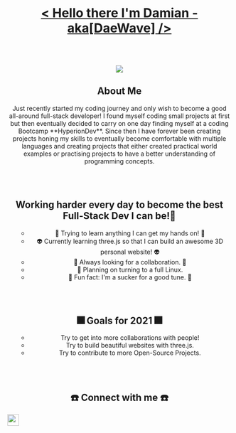 <br></br>

<h1 align="center"> <u> < Hello there I'm Damian - aka[DaeWave] /> </u> </h1>

<br></br>

<p align="center">
  <img src="https://user-images.githubusercontent.com/65224451/138844428-4e44c0b3-f223-4c64-a743-ad8ade2f4653.gif"/>
</p>

<h2 align="center"> About Me </h2>
<p align="center"> Just recently started my coding journey and only wish to become a good all-around full-stack developer!
I found myself coding small projects at first but then eventually decided to carry on one day finding myself at a coding Bootcamp **HyperionDev**. Since then I have forever been creating projects honing my skills to eventually become comfortable with multiple languages and creating projects that either created practical world examples or practising projects to have a better understanding of programming concepts.
</p>

<br></br>

<h2 align="center"> Working harder every day to become the best Full-Stack Dev I can be!💯 </h2> 
<ul align="center">

- 🥇 Trying to learn anything I can get my hands on! 🥇
- 👽 Currently learning three.js so that I can build an awesome 3D personal website! 👽
- 🍎 Always looking for a collaboration. 🍎
- 🌵 Planning on turning to a full Linux. 
- 🎵 Fun fact: I'm a sucker for a good tune. 🎵

</ul>

<br></br>

<h2 align="center"> 🎆 Goals for 2021 🎆 </h2>
<ul align="center">

- Try to get into more collaborations with people!
- Try to build beautiful websites with three.js.
- Try to contribute to more Open-Source Projects.

</ul>

<br></br>

<h2 align="center"> ☎️ Connect with me ☎️ </h2> 

[<img align="center" width="26px" src="https://user-images.githubusercontent.com/65224451/139203197-ef7d03bb-314d-4b49-a0c8-e1b60b391526.png"/>][linkedin]







[linkedin]: www.linkedin.com/in/damian-lousteau
